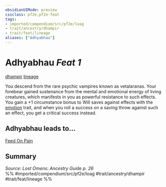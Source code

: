 ```yaml
---
obsidianUIMode: preview
cssclass: pf2e,pf2e-feat
tags:
- imported/compendium/src/pf2e/loag
- trait/ancestry/dhampir
- trait/feat/lineage
aliases: ["Adhyabhau"]
---
```

# Adhyabhau  *Feat 1*  
[dhampir](dhampir-b1.md)  [lineage](lineage-apg.md)  


You descend from the rare psychic vampires known as vetalaranas. Your forebear gained sustenance from the mental and emotional energy of living creatures, which manifests in you as powerful resistance to such effects. You gain a +1 circumstance bonus to Will saves against effects with the [emotion](emotion.md) trait, and when you roll a success on a saving throw against such an effect, you get a critical success instead.

## Adhyabhau leads to...

[Feed On Pain](feed-on-pain-loag.md)

## Summary

*Source: Lost Omens: Ancestry Guide p. 26*  
%% #imported/compendium/src/pf2e/loag #trait/ancestry/dhampir #trait/feat/lineage %%